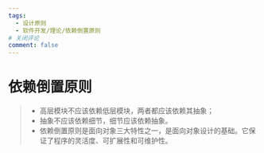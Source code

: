 ```yaml
---
tags:
  - 设计原则
  - 软件开发/理论/依赖倒置原则
# 关闭评论
comment: false
---
```


# 依赖倒置原则
> - 高层模块不应该依赖低层模块，两者都应该依赖其抽象；
> - 抽象不应该依赖细节，细节应该依赖抽象。
> - 依赖倒置原则是面向对象三大特性之一，是面向对象设计的基础。它保证了程序的灵活度、可扩展性和可维护性。

